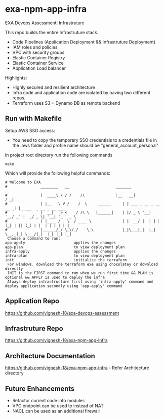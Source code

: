 # exa-npm-app-infra

EXA Devops Assessment: Infrastruture

This repo builds the entire Infrastruture stack.
  - Code Pipelines (Application Deployment && Infrastruture Deployment)
  - IAM roles and policies
  - VPC with security groups
  - Elastic Container Registry
  - Elastic Container Service
  - Application Load balancer

Highlights:
  - Highly secured and resilient architecture
  - Infra code and application code are isolated by having two different repos.
  - Terraform uses S3 + Dynamo DB as remote backend

  ## Run with Makefile

Setup AWS SSO access:
- You need to copy the temporary SSO credentials to a credentials file in the .aws folder and profile name should be "general_account_personal"

In project root directory run the following commands

```shell
make
```

Which will provide the following helpful commands:

```shell
# Welcome to EXA
#               ________   __                     _______                   __
#               |  ____\ \ / /    /\              |__   __|                 / _|
#               | |__   \ V /    /  \     ______     | | ___ _ __ _ __ __ _| |_ ___  _ __ _ __ ___
#               |  __|   > <    / /\ \   |______|    | |/ _ \ '__| '__/ _` |  _/ _ \| '__| '_ ` _ \
#               | |____ / . \  / ____ \              | |  __/ |  | | | (_| | || (_) | |  | | | | | |
#               |______/_/ \_\/_/    \_\             |_|\___|_|  |_|  \__,_|_| \___/|_|  |_| |_| |_|
 Choose a command to run:
app-apply                      applies the changes
app-plan                       to view deployment plan
infra-apply                    applies the changes
infra-plan                     to view deployment plan
init                           initialize the terraform
 For windows, download the terraform exe using chocolatey or download directly
 INIT is the FIRST command to run when we run first time && PLAN is optional && APPLY is used to deploy the infra
 Always deploy infrastructure first using 'infra-apply' command and deploy application secondly using 'app-apply' command
```
## Application Repo
https://github.com/vignesh-18/exa-devops-assessment

## Infrastruture Repo
https://github.com/vignesh-18/exa-npm-app-infra

## Architecture Documentation
https://github.com/vignesh-18/exa-npm-app-infra - Refer Architecture directory

## Future Enhancements
  - Refactor current code into modules
  - VPC endpoint can be used to instead of NAT
  - NACL can be used as an additional firewall
